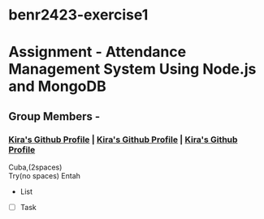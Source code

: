 # benr2423-exercise1

# Assignment - Attendance Management System Using Node.js and MongoDB

## Group Members - 
### [Kira's Github Profile](https://github.com/muhdnoor00) | [Kira's Github Profile](https://github.com/muhdnoor00) | [Kira's Github Profile](https://github.com/muhdnoor00)


Cuba,(2spaces)  
Try(no spaces)
Entah

- List  
- [ ] Task    